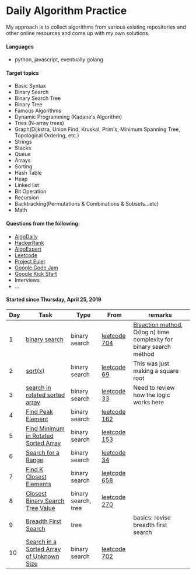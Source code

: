 Daily Algorithm Practice
===
My approach is to collect algorithms from various existing repositories and other online resources and come up with my own solutions.

#### Languages
- python, javascript, eventually golang

#### Target topics
- Basic Syntax 
- Binary Search
- Binary Search Tree
- Binary Tree
- Famous Algorithms
- Dynamic Programming (Kadane's Algorithm)
- Tries (N-array trees)
- Graph(Dijkstra, Union Find, Kruskal, Prim's, Minimum Spanning Tree, Topological Ordering, etc.)
- Strings
- Stacks
- Queue
- Arrays
- Sorting
- Hash Table
- Heap
- Linked list
- Bit Operation
- Recursion
- Backtracking(Permutations & Combinations & Subsets...etc)
- Math

#### Questions from the following:
- [AlgoDaily](https://algodaily.com/)
- [HackerRank](https://www.hackerrank.com)
- [AlgoExpert](https://www.algoexpert.io/questions)
- [Leetcode](https://leetcode.com)
- [Project Euler](https://projecteuler.net)
- [Google Code Jam](https://codingcompetitions.withgoogle.com/codejam)
- [Google Kick Start](https://codingcompetitions.withgoogle.com/kickstart/)
- Interviews
- ...


#### Started since Thursday, April 25, 2019

| Day  | Task | Type | From | remarks |
| --- | --- | --- | --- | --- |
| 1 | [binary search](/solutions/binarysearch.py) | binary search | [leetcode 704](https://leetcode.com/problems/binary-search) | [Bisection method](https://docs.python.org/2/library/bisect.html), O(log n) time complexity for binary search method |
| 2 | [sqrt(x)](/solutions/sqrt.py) | binary search | [leetcode 69](https://leetcode.com/problems/sqrtx/) | This was just making a square root|
| 3 | [search in rotated sorted array](/leetcode/33-search-in-rotated-sorted-array) | binary search | [leetcode 33](https://leetcode.com/problems/search-in-rotated-sorted-array) | Need to review how the logic works here |
| 4 | [Find Peak Element](/leetcode/162-find-peak-element) | binary search | [leetcode 162](https://leetcode.com/problems/find-peak-element/) ||
| 5 | [Find Minimum in Rotated Sorted Array](/leetcode/153-find-minimum-in-rotated-sorted-array) | binary search | [leetcode 153](https://leetcode.com/problems/find-minimum-in-rotated-sorted-array) | |
| 6 | [Search for a Range](/leetcode/34-search-for-a-range) | binary search | [leetcode 34](https://leetcode.com/problems/find-first-and-last-position-of-element-in-sorted-array) | |
| 7 | [Find K Closest Elements](/leetcode/658-find-k-closest-elements) | binary search | [leetcode 658](https://leetcode.com/problems/find-k-closest-elements) | |
| 8 | [Closest Binary Search Tree Value](/leetcode/270-closest-binary-search-tree-value) | binary search, tree | [leetcode 270](https://leetcode.com/problems/closest-binary-search-tree-value) |  |
| 9 | [Breadth First Search](/miscellaneous/breadth-first-search) | tree | | basics: revise breadth first search |
| 10 | [Search in a Sorted Array of Unknown Size](/leetcode/702-search-in-a-sorted-array-of-unknown-size) | binary search | [leetcode 702](https://leetcode.com/problems/search-in-a-sorted-array-of-unknown-size) |  |
